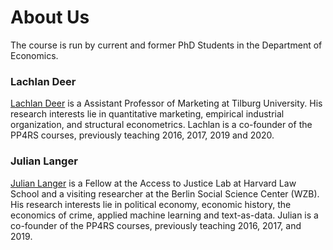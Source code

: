 # About Us

The course is run by current and former PhD Students in the Department of Economics.
### Lachlan Deer

[Lachlan Deer](https://lachlandeer.github.io) is a Assistant Professor of Marketing at Tilburg University. His research interests lie in quantitative marketing, empirical industrial organization, and structural econometrics. Lachlan is a co-founder of the PP4RS courses, previously teaching 2016, 2017, 2019 and 2020.


### Julian Langer

[Julian Langer](https://www.julianlanger.org/) is a Fellow at the Access to Justice Lab at Harvard Law School and a visiting researcher at the Berlin Social Science Center (WZB). His research interests lie in  political economy, economic history, the economics of crime, applied machine learning and text-as-data. Julian is a co-founder of the PP4RS courses, previously teaching 2016, 2017, and 2019.